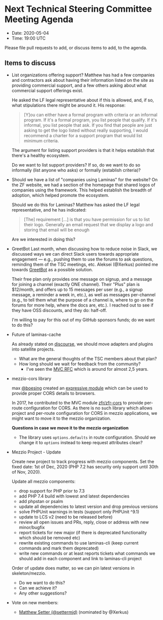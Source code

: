 # Next Technical Steering Committee Meeting Agenda

- Date: 2020-05-04
- Time: 19:00 UTC

Please file pull requests to add, or discuss items to add, to the agenda.

## Items to discuss

- List organizations offering support?
  Matthew has had a few companies and contractors ask about having their
  information listed on the site as providing commercial support, and a few
  others asking about what commercial support offerings exist.

  He asked the LF legal representative about if this is allowed, and, if so,
  what stipulations there might be around it. His response:

  > [Y]ou can either have a formal program with criteria or an informal program.
  > If it's a formal program, you list people that qualify. If it's informal, you
  > list people that ask.  If you find that people are just asking to get the logo
  > listed without really supporting, I would recommend a charter for a support
  > program that would list minimum criteria.

  The argument for listing support providers is that it helps establish that
  there's a healthy ecosystem.

  Do we want to list support providers? If so, do we want to do so informally
  (list anyone who asks) or formally (establish criteria)?

- Should we have a list of "companies using Laminas" for the website?
  On the ZF website, we had a section of the homepage that shared logos of
  companies using the framework. This helped establish the breadth of adoption,
  which helped promote the ecosystem.

  Should we do this for Laminas? Matthew has asked the LF legal representative,
  and he has indicated:

  > [The] requirement [...] is that you have permission for us to list their
  > logo. Generally an email request that we display a logo and storing that email
  > will be enough

  Are we interested in doing this?

- GreetBot
  Last month, when discussing how to reduce noise in Slack, we discussed ways we
  can direct Slack users towards appropriate engagement — e.g., pushing them to
  use the forums to ask questions, reminding them of the TSC meetings, etc.
  Aleksei (@Xerkus) pointed me towards [GreetBot](https://greet.bot) as a
  possible solution.

  Their free plan only provides one message on signup, and a message for joining
  a channel (exactly ONE channel). Their "Plus" plan is $12/month, and offers up
  to 15 messages per user (e.g., a signup message, a reminder a week in, etc.),
  as well as messages per-channel (e.g., to tell them what the purpose of a
  channel is, where to go on the forums for more help, where the docs are,
  etc.). I reached out to see if they have OSS discounts, and they do: half-off.

  I'm willing to pay for this out of my GitHub sponsors funds; do we want to do
  this?

- Future of laminas-cache

  As already stated on [discourse](https://discourse.laminas.dev/t/rfc-laminas-cache-satellite-packages/1543), we should move adapters and plugins into satellite projects.

  - What are the general thoughts of the TSC members about that plan?
  - How long should we wait for feedback from the community?
    - I've seen the [MVC RFC](https://discourse.laminas.dev/t/rfc-zend-mvc-4-design-changes/447) which is around for almost 2,5 years.  

- mezzio-cors library

  max [@boesing](https://github.com/boesing) created an [expressive module](https://github.com/boesing/zend-expressive-cors) which can be used to provide proper CORS details to browsers.
  
  In 2017, he contributed to the MVC module [zfr/zfr-cors](https://github.com/zf-fr/zfr-cors/pull/43) to provide per-route configuration for CORS. As there is no such library which allows project and per-route configuration for CORS in mezzio applications, we might want to move it to the mezzio organization.

  **Questions in case we move it to the mezzio organization**
  - The library uses `options.defaults` in route configuration. Should we change it to `options` instead to keep request attributes clean?

- Mezzio Project - Update

  Create new project to track progress with mezzio components.
  Set the fixed date: 1st of Dec, 2020 (PHP 7.2 has security only support until 30th of Nov, 2020).

  Update all mezzio components:
  - drop support for PHP prior to 7.3
  - add PHP 7.4 build with lowest and latest dependencies
  - add phpstan or psalm
  - update all dependencies to latest version and drop previous versions
  - solve PHPUnit warnings in tests (support only PHPUnit ^9.1)
  - update to LCS v2 (need to be released before)
  - review all open issues and PRs, reply, close or address with new minor/bugfix
  - report tickets for new major (if there is deprecated functionality which should be removed etc)
  - rewrite existing commands to use laminas-cli (keep current commands and mark them deprecated)
  - write new commands or at least reports tickets what commands we should add in each component and link to laminas-cli project

  Order of update does matter, so we can pin latest versions in skeleton/mezzio.

  - Do we want to do this?
  - Can we achieve it?
  - Any other suggestions?

- Vote on new members:
  - [Matthew Setter (@settermjd)](https://github.com/settermjd) (nominated by @Xerkus)

